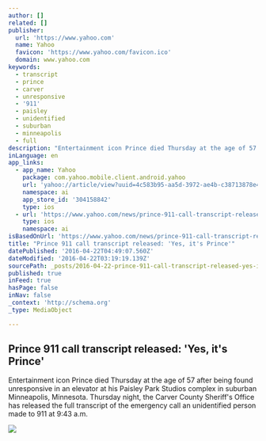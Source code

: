 ```yaml
---
author: []
related: []
publisher:
  url: 'https://www.yahoo.com'
  name: Yahoo
  favicon: 'https://www.yahoo.com/favicon.ico'
  domain: www.yahoo.com
keywords:
  - transcript
  - prince
  - carver
  - unresponsive
  - '911'
  - paisley
  - unidentified
  - suburban
  - minneapolis
  - full
description: "Entertainment icon Prince died Thursday at the age of 57 after being found unresponsive in an elevator at his Paisley Park Studios complex in suburban Minneapolis, Minnesota. Thursday night, the Carver County Sheriff's Office has released the full transcript of the emergency call an unidentified person made to 911 at 9:43 a.m."
inLanguage: en
app_links:
  - app_name: Yahoo
    package: com.yahoo.mobile.client.android.yahoo
    url: 'yahoo://article/view?uuid=4c583b95-aa5d-3972-ae4b-c38713878e49&src=web'
    namespace: ai
    app_store_id: '304158842'
    type: ios
  - url: 'https://www.yahoo.com/news/prince-911-call-transcript-released-005526903.html'
    type: ios
    namespace: ai
isBasedOnUrl: 'https://www.yahoo.com/news/prince-911-call-transcript-released-005526903.html'
title: "Prince 911 call transcript released: 'Yes, it's Prince'"
datePublished: '2016-04-22T04:49:07.560Z'
dateModified: '2016-04-22T03:19:19.139Z'
sourcePath: _posts/2016-04-22-prince-911-call-transcript-released-yes-its-prince.md
published: true
inFeed: true
hasPage: false
inNav: false
_context: 'http://schema.org'
_type: MediaObject

---
```

<article style=""><h1>Prince 911 call transcript released: 'Yes, it's Prince'</h1><p>Entertainment icon Prince died Thursday at the age of 57 after being found unresponsive in an elevator at his Paisley Park Studios complex in suburban Minneapolis, Minnesota. Thursday night, the Carver County Sheriff's Office has released the full transcript of the emergency call an unidentified person made to 911 at 9:43 a.m.</p><img src="https://s.yimg.com/uu/api/res/1.2/N9JASkxpWwBpYZIyPU0tdA--/aD03MzA7dz0xMTQ0O3NtPTE7YXBwaWQ9eXRhY2h5b24-/http://media.zenfs.com/en-US/video/video.pd2upload.com/video.ynewskatiecouric.com@d8eb4d3e-8ae5-3939-a106-df27979390ac_FULL.png" /></article>